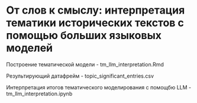 # От слов к смыслу: интерпретация тематики исторических текстов с помощью больших языковых моделей

Построение тематической модели - tm_llm_interpretation.Rmd

Результирующий датафрейм - topic_significant_entries.csv

Интерпретация итогов тематического моделирования с помощбю LLM - tm_llm_interpretation.ipynb
